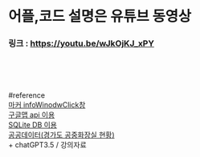 <h1>어플,코드 설명은 유튜브 동영상</h1>

<h3>링크 : <a href="https://youtu.be/wJkOjKJ_xPY">https://youtu.be/wJkOjKJ_xPY</a></h3>

<br/>
<br/>
<br/>
<br/>
#reference<br/>
<a href="https://developers.google.com/maps/documentation/android-sdk/infowindows?hl=ko#info_window_events">마커 infoWinodwClick창 </a><br/>
<a href="https://www.youtube.com/watch?v=mLqBNdqYEQw">구글맵 api 이용</a><br/>
<a href="https://kim-oriental.tistory.com/69">SQLite DB 이용</a><br/>
<a href="https://data.gg.go.kr/portal/data/service/selectServicePage.do?page=1&rows=10&sortColumn=&sortDirection=&infId=GW6U772M6045H11Q799612585601&infSeq=3&searchWord=%EA%B3%B5%EC%A4%91%ED%99%94%EC%9E%A5%EC%8B%A4#none">
공공데이터(경가도 공중화장실 현황)
</a><br/>
+ chatGPT3.5 / 강의자료
